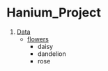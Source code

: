 # Hanium_Project

1. [Data](https://github.com/gracefor/hanium_project/tree/master/data)
   - [flowers](https://github.com/graceFor/Hanium_Project/tree/master/Data/flowers)
     - daisy
     - dandelion
     - rose
